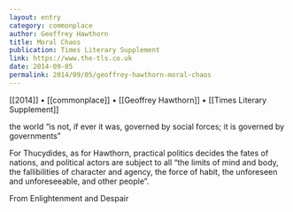 ```yaml
---
layout: entry
category: commonplace
author: Geoffrey Hawthorn
title: Moral Chaos
publication: Times Literary Supplement
link: https://www.the-tls.co.uk
date: 2014-09-05
permalink: 2014/09/05/geoffrey-hawthorn-moral-chaos
---
```


[[2014]] • [[commonplace]] • [[Geoffrey Hawthorn]] • [[Times Literary Supplement]]

the world “is not, if ever it was, governed by social forces; it is governed by governments” 

For Thucydides, as for Hawthorn, practical politics decides the fates of nations, and political actors are subject to all “the limits of mind and body, the fallibilities of character and agency, the force of habit, the unforeseen and unforeseeable, and other people”.  

From Enlightenment and Despair